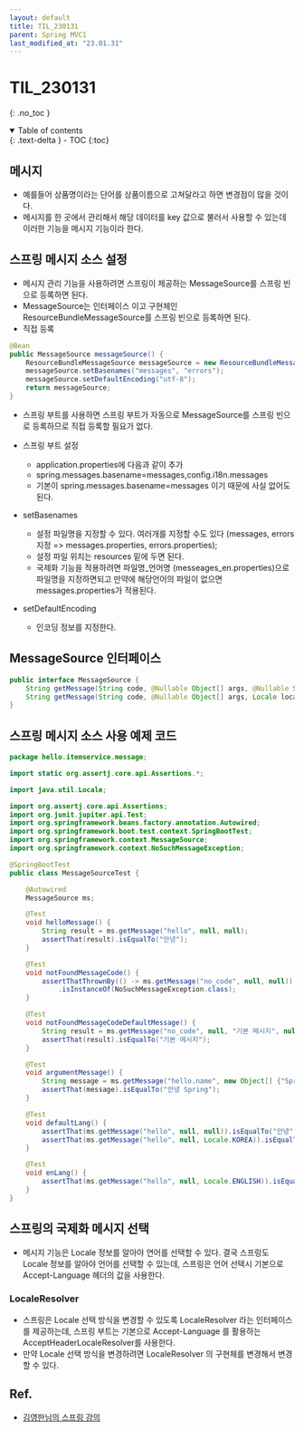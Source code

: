 ```yaml
---
layout: default
title: TIL_230131
parent: Spring MVC1
last_modified_at: "23.01.31"
---
```


# TIL_230131
{: .no_toc }

<details open markdown="block">
  <summary>
    Table of contents
  </summary>
  {: .text-delta }
- TOC
{:toc}
</details>

## 메시지
- 예를들어 상품명이라는 단어를 상품이름으로 고쳐달라고 하면 변경점이 많을 것이다. 
- 메시지를 한 곳에서 관리해서 해당 데이터를 key 값으로 불러서 사용할 수 있는데 이러한 기능을 메시지 기능이라 한다.

## 스프링 메시지 소스 설정
- 메시지 관리 기능을 사용하려면 스프링이 제공하는 MessageSource를 스프링 빈으로 등록하면 된다.
- MessageSource는 인터페이스 이고 구현체인 ResourceBundleMessageSource를 스프링 빈으로 등록하면 된다.
- 직접 등록

```java
@Bean
public MessageSource messageSource() {
	ResourceBundleMessageSource messageSource = new ResourceBundleMessageSource();
	messageSource.setBasenames("messages", "errors");
	messageSource.setDefaultEncoding("utf-8");
	return messageSource;
}
```

- 스프링 부트를 사용하면 스프링 부트가 자동으로 MessageSource를 스프링 빈으로 등록하므로 직접 등록할 필요가 없다.
- 스프링 부트 설정
	- application.properties에 다음과 같이 추가
	- spring.messages.basename=messages,config.i18n.messages
	- 기본이 spring.messages.basename=messages 이기 때문에 사실 없어도 된다.

- setBasenames
	- 설정 파일명을 지정할 수 있다. 여러개를 지정할 수도 있다 (messages, errors 지정 => messages.properties, errors.properties);
	- 설정 파일 위치는 resources 밑에 두면 된다.
	- 국제화 기능을 적용하려면 파일명_언어명 (messeages_en.properties)으로 파일명을 지정하면되고 만약에 해당언어의 파일이 없으면 messages.properties가 적용된다.
- setDefaultEncoding
	- 인코딩 정보를 지정한다.

## MessageSource 인터페이스

```java
public interface MessageSource {
    String getMessage(String code, @Nullable Object[] args, @Nullable String defaultMessage, Locale locale);
    String getMessage(String code, @Nullable Object[] args, Locale locale) throws NoSuchMessageException;
}
```

## 스프링 메시지 소스 사용 예제 코드

```java
package hello.itemservice.message;

import static org.assertj.core.api.Assertions.*;

import java.util.Locale;

import org.assertj.core.api.Assertions;
import org.junit.jupiter.api.Test;
import org.springframework.beans.factory.annotation.Autowired;
import org.springframework.boot.test.context.SpringBootTest;
import org.springframework.context.MessageSource;
import org.springframework.context.NoSuchMessageException;

@SpringBootTest
public class MessageSourceTest {

	@Autowired
	MessageSource ms;

	@Test
	void helloMessage() {
		String result = ms.getMessage("hello", null, null);
		assertThat(result).isEqualTo("안녕");
	}

	@Test
	void notFoundMessageCode() {
		assertThatThrownBy(() -> ms.getMessage("no_code", null, null))
			.isInstanceOf(NoSuchMessageException.class);
	}

	@Test
	void notFoundMessageCodeDefaultMessage() {
		String result = ms.getMessage("no_code", null, "기본 메시지", null);
		assertThat(result).isEqualTo("기본 메시지");
	}

	@Test
	void argumentMessage() {
		String message = ms.getMessage("hello.name", new Object[] {"Spring"}, null);
		assertThat(message).isEqualTo("안녕 Spring");
	}

	@Test
	void defaultLang() {
		assertThat(ms.getMessage("hello", null, null)).isEqualTo("안녕");
		assertThat(ms.getMessage("hello", null, Locale.KOREA)).isEqualTo("안녕");
	}

	@Test
	void enLang() {
		assertThat(ms.getMessage("hello", null, Locale.ENGLISH)).isEqualTo("hello");
	}
}

```

## 스프링의 국제화 메시지 선택
- 메시지 기능은 Locale 정보를 알아야 연어를 선택할 수 있다. 결국 스프링도 Locale 정보를 알아야 언어를 선택할 수 있는데, 스프링은 언어 선택시 기본으로 Accept-Language 헤더의 값을 사용한다.

### LocaleResolver
- 스프링은 Locale 선택 방식을 변경할 수 있도록 LocaleResolver 라는 인터페이스를 제공하는데, 스프링 부트는 기본으로 Accept-Language 를 활용하는 AcceptHeaderLocaleResolver를 사용한다.
- 만약 Locale 선택 방식을 변경하려면 LocaleResolver 의 구현체를 변경해서 변경할 수 있다.




## Ref.
- <a href="https://www.inflearn.com/course/%EC%8A%A4%ED%94%84%EB%A7%81-mvc-2/dashboard">김영한님의 스프링 강의</a>
